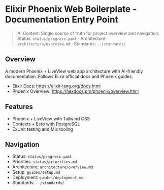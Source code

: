 # Elixir Phoenix Web Boilerplate - Documentation Entry Point

> AI Context: Single source of truth for project overview and navigation.
> Status: `status/progress.yaml` · Architecture: `architecture/overview.md` · Standards: `../standards/`

## Overview
A modern Phoenix + LiveView web app architecture with AI-friendly documentation. Follows Elixir official docs and Phoenix guides.

- Elixir Docs: https://elixir-lang.org/docs.html
- Phoenix Overview: https://hexdocs.pm/phoenix/overview.html

## Features
- Phoenix + LiveView with Tailwind CSS
- Contexts + Ecto with PostgreSQL
- ExUnit testing and Mix tooling

## Navigation
- Status: `status/progress.yaml`
- Priorities: `status/priorities.md`
- Architecture: `architecture/overview.md`
- Setup: `guides/setup.md`
- Deployment: `guides/deployment.md`
- Standards: `../standards/`
